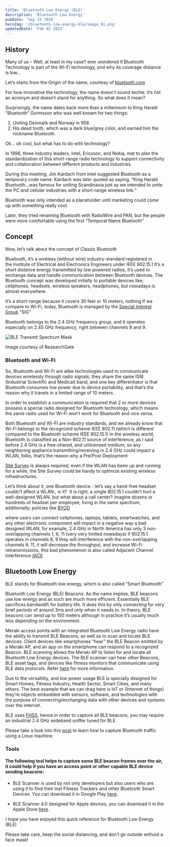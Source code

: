```yaml
---
title: 'Bluetooth Low Energy (BLE)'
description: 'Bluetooth Low Energy'
pubDate: 'Sep 24 2020'
heroImg: '/bluetooth-low-energy-ble/image_01.png'
updatedDate: 'Feb 02 2023'
---
```


## History

Many of us – Well, at least in my case? ever wondered if Bluetooth Technology is part of the Wi-Fi technology, and why its coverage distance is low…

Let’s starts from the Origin of the name, courtesy of [bluetooth.com](https://www.bluetooth.com/about-us/bluetooth-origin/)

For how innovative the technology, the name doesn’t sound techie. It’s not an acronym and doesn’t stand for anything. So what does it mean?

Surprisingly, the name dates back more than a millennium to King Harald “Bluetooth” Gormsson who was well known for two things:

1. Uniting Denmark and Norway in 958.
2. His dead tooth, which was a dark blue/grey color, and earned him the nickname Bluetooth.

Ok… ok cool, but what has to do with technology?

In 1996, three industry leaders, Intel, Ericsson, and Nokia, met to plan the standardization of this short-range radio technology to support connectivity and collaboration between different products and industries.

During this meeting, Jim Kardach from Intel suggested Bluetooth as a temporary code name. Kardach was later quoted as saying, “King Harald Bluetooth…was famous for uniting Scandinavia just as we intended to unite the PC and cellular industries with a short-range wireless link.”

Bluetooth was only intended as a placeholder until marketing could come up with something really cool.

Later, they tried renaming Bluetooth with RadioWire and PAN, but the people were more comfortable using the first “Temporal Name Bluetooth”

## Concept

Now, let’s talk about the concept of Classic Bluetooth

Bluetooth, it’s a wireless (without wire) industry-standard registered in the Institute of Electrical and Electronics Engineers under IEEE 802.15.1 It’s a short distance energy transmitted by low powered radios, it’s used to exchange data and handle communication between Bluetooth devices. The Bluetooth concept was developed initially to portable devices like; cellphones, headsets, wireless speakers, headphones, but nowadays is almost everywhere.

It’s a short-range because it covers 30 feet or 10 meters, nothing if we compare to Wi-Fi, today, Bluetooth is managed by the [Special Interest Group](https://en.wikipedia.org/wiki/Bluetooth_Special_Interest_Group) "SIG"

Bluetooth belongs to the 2.4 GHz frequency group, and it operates especially on 2.45 GHz frequency, right between channels 8 and 9.

![BLE Transmit Spectrum Mask](/bluetooth-low-energy-ble/image_01.png)

<figcaption>Image courtesy of ResearchGate</figcaption>

### Bluetooth and Wi-Fi

So, Bluetooth and Wi-Fi are alike technologies used to communicate devices wirelessly through radio signals, they share the same ISM (Industrial Scientific and Medical) band, and one key differentiator is that Bluetooth consumes low power due to device portability, and that’s the reason why it travels in a limited range of 10 meters.

In order to establish a communication is required that 2 or more devices possess a special radio designed for Bluetooth technology, which means the same radio used for Wi-Fi won’t work for Bluetooth and vice versa.

Both Bluetooth and Wi-FI are industry standards, and we already know that Wi-Fi belongs to the recognized scheme IEEE 802.11 (which is different compared to the Bluetooth scheme IEEE 802.15.1) In the wireless world, Bluetooth is classified as a Non-802.11 source of interference, as I said before 2.4 GHz is a free-shared, and unlicensed medium, so any neighboring appliance transmitting/receiving in 2.4 GHz could impact a WLAN, folks, that’s the reason why a Pre/Post Deployment

[Site Survey](https://www.cisco.com/c/en/us/support/docs/wireless/5500-series-wireless-controllers/116057-site-survey-guidelines-wlan-00.html) is always required, even if the WLAN has been up and running for a while, the Site Survey could be handy to optimize existing wireless infrastructures.

Let’s think about it, one Bluetooth device.- let’s say a hand-free headset couldn’t affect a WLAN., is it?  it is right, a single 802.15.1 couldn’t hurt a well-designed WLAN, but what about a call center? imagine dozens or hundreds of headset per-employee, living in the same spectrum, additionally; policies like [BYOD](https://www.forcepoint.com/cyber-edu/bring-your-own-device-byod)

where users can connect cellphones, laptops, tablets, smartwatches, and any other electronic component will impact in a negative way a bad designed WLAN, for example, 2.4 GHz in North America has only 3 non-overlapping channels 1, 6, 11 (very very limited nowadays) if 802.15.1 operates in channels 8, 9 they will interference with the non-overlapping channels 6, 11, it will decrease the throughput, and increase Wi-Fi retransmissions, this bad phenomenon is also called Adjacent Channel Interference [(ACI)](https://www.metageek.com/training/resources/adjacent-channel-congestion.html)

## Bluetooth Low Energy

BLE stands for Bluetooth low energy, which is also called “Smart Bluetooth”

Bluetooth Low Energy (BLE) Beacons. As the name implies, BLE beacons use low energy and as such are much more efficient. Essentially BLE sacrifices bandwidth for battery life. It does this by only connecting for very brief periods of around 3ms and only when it needs to. In theory, BLE beacons can send up to 100 meters although in practice it’s usually much less depending on the environment.

Meraki access points with an integrated Bluetooth Low Energy radio have the ability to transmit BLE Beacons, as well as to scan and locate BLE devices. Client devices like smartphones “hear” the BLE Beacon emitted by a Meraki AP, and an app on the smartphone can respond to a recognized Beacon. BLE scanning allows the Meraki AP to listen for and locate all Bluetooth Low Energy devices. The BLE scanner can hear other Beacons, BLE asset tags, and devices like fitness monitors that communicate using BLE data protocols. Refer [here](<https://documentation.meraki.com/MR/Bluetooth/Bluetooth_Low_Energy_(BLE)>) for more information.

Due to the versatility, and low power usage BLE is specially designed for Smart Homes, Fitness Industry, Health Sector, Smart Cities, and many others. The best example that we can drag here is IoT or (Internet of things) they’re objects embedded with sensors, software, and technologies with the purpose of connecting/exchanging data with other devices and systems over the internet.

BLE uses [FHSS](https://www.freewave.com/technology/frequency-hopping-spread-spectrum-technology/), hence in order to capture all BLE beacons, you may require an industrial 2.4 GHz wideband sniffer tuned for BLE.

Please take a look into this [post](./capturing-bluetooth) to learn how to capture Bluetooth traffic using a Linux machine.

### Tools

#### The following tool helps to capture some BLE beacon frames over the air, it could help if you have an access point or other capable BLE device sending beacons:

- BLE Scanner is used by not only developers but also users who are using it to find their lost Fitness Trackers and other Bluetooth Smart Devices. You can download it in Google Play [here](https://play.google.com/store/apps/details?id=com.macdom.ble.blescanner&hl=en_US).

- BLE Scanner 4.0 designed for Apple devices, you can download it in the Apple Store [here](https://apps.apple.com/us/app/ble-scanner-4-0/id1221763603).

I hope you have enjoyed this quick reference for Bluetooth Low Energy (BLE)

Please take care, keep the social distancing, and don’t go outside without a face mask!
